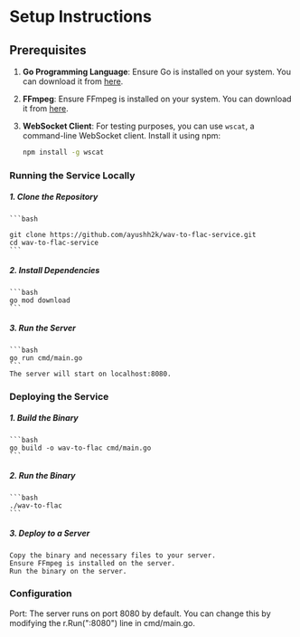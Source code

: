 # Setup Instructions

## Prerequisites

1. **Go Programming Language**: Ensure Go is installed on your system. You can download it from [here](https://golang.org/dl/).
2. **FFmpeg**: Ensure FFmpeg is installed on your system. You can download it from [here](https://ffmpeg.org/download.html).
3. **WebSocket Client**: For testing purposes, you can use `wscat`, a command-line WebSocket client. Install it using npm:

   ```bash
   npm install -g wscat
   ```

### Running the Service Locally

##### 1. Clone the Repository

    ```bash

    git clone https://github.com/ayushh2k/wav-to-flac-service.git
    cd wav-to-flac-service
    ```

##### 2. Install Dependencies

    ```bash
    go mod download
    ```

##### 3. Run the Server

    ```bash
    go run cmd/main.go
    ```
    The server will start on localhost:8080.

### Deploying the Service

##### 1. Build the Binary

    ```bash
    go build -o wav-to-flac cmd/main.go
    ```

##### 2. Run the Binary

    ```bash
    ./wav-to-flac
    ```

##### 3. Deploy to a Server

    Copy the binary and necessary files to your server.
    Ensure FFmpeg is installed on the server.
    Run the binary on the server.

### Configuration

Port: The server runs on port 8080 by default. You can change this by modifying the r.Run(":8080") line in cmd/main.go.
